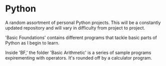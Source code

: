 # Python
A random assortment of personal Python projects. This will be a constantly updated repository and will vary in difficulty from project to project. 

'Basic Foundations' contains different programs that tackle basic parts of Python as I begin to learn. 

Inside 'BF,' the folder 'Basic Arithmetic' is a series of sample programs expirementing with operators. It's rounded off by a calculator program.
